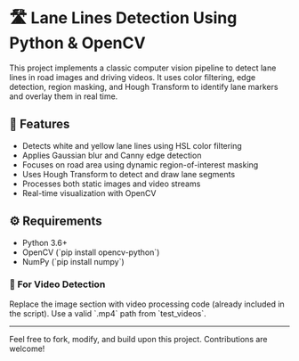 
# 🛣️ Lane Lines Detection Using Python & OpenCV

This project implements a classic computer vision pipeline to detect lane lines in road images and driving videos. It uses color filtering, edge detection, region masking, and Hough Transform to identify lane markers and overlay them in real time.

## 📌 Features

- Detects white and yellow lane lines using HSL color filtering
- Applies Gaussian blur and Canny edge detection
- Focuses on road area using dynamic region-of-interest masking
- Uses Hough Transform to detect and draw lane segments
- Processes both static images and video streams
- Real-time visualization with OpenCV



## ⚙️ Requirements

- Python 3.6+
- OpenCV (\`pip install opencv-python\`)
- NumPy (\`pip install numpy\`)



### 🎥 For Video Detection

Replace the image section with video processing code (already included in the script). Use a valid \`.mp4\` path from \`test_videos\`.

---

Feel free to fork, modify, and build upon this project. Contributions are welcome!


